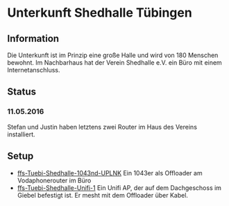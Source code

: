 # Unterkunft Shedhalle Tübingen

## Information
Die Unterkunft ist im Prinzip eine große Halle und wird von 180 Menschen bewohnt. Im Nachbarhaus hat der Verein Shedhalle e.V. ein Büro mit einem Internetanschluss.

## Status
### 11.05.2016
Stefan und Justin haben letztens zwei Router im Haus des Vereins installiert. 

## Setup
* [ffs-Tuebi-Shedhalle-1043nd-UPLNK](ffs-Tuebi-Shedhalle-1043nd-UPLNK.sh) Ein 1043er als Offloader am Vodaphonerouter im Büro
* [ffs-Tuebi-Shedhalle-Unifi-1](ffs-Tuebi-Shedhalle-Unifi-1.sh) Ein Unifi AP, der auf dem Dachgeschoss im Giebel befestigt ist. Er mesht mit dem Offloader über Kabel.
